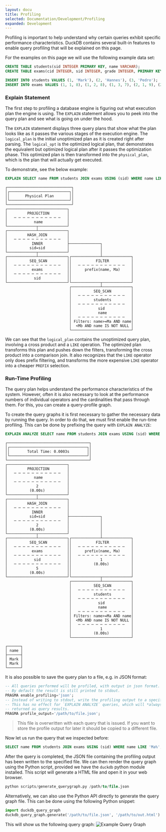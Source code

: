 ```yaml
---
layout: docu
title: Profiling
selected: Documentation/Development/Profiling
expanded: Development
---
```


Profiling is important to help understand why certain queries exhibit specific performance characteristics. DuckDB contains several built-in features to enable query profiling that will be explained on this page.

For the examples on this page we will use the following example data set:

```sql
CREATE TABLE students(sid INTEGER PRIMARY KEY, name VARCHAR);
CREATE TABLE exams(cid INTEGER, sid INTEGER, grade INTEGER, PRIMARY KEY(cid, sid));

INSERT INTO students VALUES (1, 'Mark'), (2, 'Hannes'), (3, 'Pedro');
INSERT INTO exams VALUES (1, 1, 8), (1, 2, 8), (1, 3, 7), (2, 1, 9), (2, 2, 10);
```

### Explain Statement
The first step to profiling a database engine is figuring out what execution plan the engine is using. The `EXPLAIN` statement allows you to peek into the query plan and see what is going on under the hood.

The `EXPLAIN` statement displays three query plans that show what the plan looks like as it passes the various stages of the execution engine. The `logical_plan` is the initial unoptimized plan as it is created right after parsing. The `logical_opt` is the optimized logical plan, that demonstrates the equivalent but optimized logical plan after it passes the optimization phase. This optimized plan is then transformed into the `physical_plan`, which is the plan that will actually get executed.

To demonstrate, see the below example:

```sql
EXPLAIN SELECT name FROM students JOIN exams USING (sid) WHERE name LIKE 'Ma%';
```

```text
┌─────────────────────────────┐
│┌───────────────────────────┐│
││       Physical Plan       ││
│└───────────────────────────┘│
└─────────────────────────────┘
┌───────────────────────────┐
│         PROJECTION        │
│   ─ ─ ─ ─ ─ ─ ─ ─ ─ ─ ─   │
│            name           │
└─────────────┬─────────────┘
┌─────────────┴─────────────┐
│         HASH_JOIN         │
│   ─ ─ ─ ─ ─ ─ ─ ─ ─ ─ ─   │
│           INNER           ├──────────────┐
│          sid=sid          │              │
└─────────────┬─────────────┘              │
┌─────────────┴─────────────┐┌─────────────┴─────────────┐
│          SEQ_SCAN         ││           FILTER          │
│   ─ ─ ─ ─ ─ ─ ─ ─ ─ ─ ─   ││   ─ ─ ─ ─ ─ ─ ─ ─ ─ ─ ─   │
│           exams           ││      prefix(name, Ma)     │
│   ─ ─ ─ ─ ─ ─ ─ ─ ─ ─ ─   ││                           │
│            sid            ││                           │
└───────────────────────────┘└─────────────┬─────────────┘
                             ┌─────────────┴─────────────┐
                             │          SEQ_SCAN         │
                             │   ─ ─ ─ ─ ─ ─ ─ ─ ─ ─ ─   │
                             │          students         │
                             │   ─ ─ ─ ─ ─ ─ ─ ─ ─ ─ ─   │
                             │            sid            │
                             │            name           │
                             │   ─ ─ ─ ─ ─ ─ ─ ─ ─ ─ ─   │
                             │ Filters: name>=Ma AND name│
                             │  <Mb AND name IS NOT NULL │
                             └───────────────────────────┘
```

We can see that the `logical_plan` contains the unoptimized query plan, involving a cross product and a `LIKE` operation. The optimized plan transforms this plan and pushes down the filters, transforming the cross product into a comparison join. It also recognizes that the `LIKE` operator only does prefix filtering, and transforms the more expensive `LIKE` operator into a cheaper `PREFIX` selection.

### Run-Time Profiling
The query plan helps understand the performance characteristics of the system. However, often it is also necessary to look at the performance numbers of individual operators and the cardinalities that pass through them. For this, you can create a query-profile graph.

To create the query graphs it is first necessary to gather the necessary data by running the query. In order to do that, we must first enable the run-time profiling. This can be done by prefixing the query with `EXPLAIN ANALYZE`:

```sql
EXPLAIN ANALYZE SELECT name FROM students JOIN exams USING (sid) WHERE name LIKE 'Ma%';
```

```text
┌─────────────────────────────────────┐
│┌───────────────────────────────────┐│
││        Total Time: 0.0003s        ││
│└───────────────────────────────────┘│
└─────────────────────────────────────┘
┌───────────────────────────┐
│         PROJECTION        │
│   ─ ─ ─ ─ ─ ─ ─ ─ ─ ─ ─   │
│            name           │
│   ─ ─ ─ ─ ─ ─ ─ ─ ─ ─ ─   │
│             2             │
│          (0.00s)          │
└─────────────┬─────────────┘
┌─────────────┴─────────────┐
│         HASH_JOIN         │
│   ─ ─ ─ ─ ─ ─ ─ ─ ─ ─ ─   │
│           INNER           │
│          sid=sid          ├──────────────┐
│   ─ ─ ─ ─ ─ ─ ─ ─ ─ ─ ─   │              │
│             2             │              │
│          (0.00s)          │              │
└─────────────┬─────────────┘              │
┌─────────────┴─────────────┐┌─────────────┴─────────────┐
│          SEQ_SCAN         ││           FILTER          │
│   ─ ─ ─ ─ ─ ─ ─ ─ ─ ─ ─   ││   ─ ─ ─ ─ ─ ─ ─ ─ ─ ─ ─   │
│           exams           ││      prefix(name, Ma)     │
│   ─ ─ ─ ─ ─ ─ ─ ─ ─ ─ ─   ││   ─ ─ ─ ─ ─ ─ ─ ─ ─ ─ ─   │
│            sid            ││             1             │
│   ─ ─ ─ ─ ─ ─ ─ ─ ─ ─ ─   ││          (0.00s)          │
│             5             ││                           │
│          (0.00s)          ││                           │
└───────────────────────────┘└─────────────┬─────────────┘
                             ┌─────────────┴─────────────┐
                             │          SEQ_SCAN         │
                             │   ─ ─ ─ ─ ─ ─ ─ ─ ─ ─ ─   │
                             │          students         │
                             │   ─ ─ ─ ─ ─ ─ ─ ─ ─ ─ ─   │
                             │            sid            │
                             │            name           │
                             │   ─ ─ ─ ─ ─ ─ ─ ─ ─ ─ ─   │
                             │ Filters: name>=Ma AND name│
                             │  <Mb AND name IS NOT NULL │
                             │   ─ ─ ─ ─ ─ ─ ─ ─ ─ ─ ─   │
                             │             1             │
                             │          (0.00s)          │
                             └───────────────────────────┘

┌──────┐
│ name │
├──────┤
│ Mark │
│ Mark │
└──────┘
```

It is also possible to save the query plan to a file, e.g. in JSON format:

```sql
-- All queries performed will be profiled, with output in json format.
-- By default the result is still printed to stdout.
PRAGMA enable_profiling='json';
-- Instead of writing to stdout, write the profiling output to a specific file on disk.
-- This has no effect for `EXPLAIN ANALYZE` queries, which will *always* be
-- returned as query results.
PRAGMA profile_output='/path/to/file.json';
```

> This file is overwritten with each query that is issued. If you want to store the profile output for later it should be copied to a different file.

Now let us run the query that we inspected before:

```sql
SELECT name FROM students JOIN exams USING (sid) WHERE name LIKE 'Ma%';
```

After the query is completed, the JSON file containing the profiling output has been written to the specified file. We can then render the query graph using the Python script, provided we have the `duckdb` python module installed. This script will generate a HTML file and open it in your web browser.

```sql
python scripts/generate_querygraph.py /path/to/file.json
```

Alternatively, we can also use the Python API directly to generate the query graph file. This can be done using the following Python snippet:

```python
import duckdb_query_graph
duckdb_query_graph.generate('/path/to/file.json', '/path/to/out.html')
```

This will show us the following query graph:
![Example Query Graph](example-querygraph.png)
